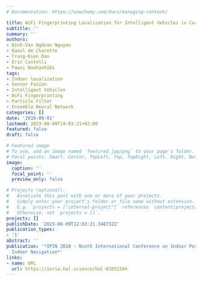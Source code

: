 ```yaml
---
# Documentation: https://wowchemy.com/docs/managing-content/

title: WiFi Fingerprinting Localization for Intelligent Vehicles in Car Park
subtitle: ''
summary: ''
authors:
- Dinh-Van Ngdvan Nguyen
- Raoul de Charette
- Trung-Kien Dao
- Eric Castelli
- Fawzi Nashashibi
tags:
- Indoor localization
- Sensor Fusion
- Intelligent Vehicles
- WiFi Fingerprinting
- Particle Filter
- Ensemble Neural Network
categories: []
date: '2018-09-01'
lastmod: 2023-08-09T14:03:21+02:00
featured: false
draft: false

# Featured image
# To use, add an image named `featured.jpg/png` to your page's folder.
# Focal points: Smart, Center, TopLeft, Top, TopRight, Left, Right, BottomLeft, Bottom, BottomRight.
image:
  caption: ''
  focal_point: ''
  preview_only: false

# Projects (optional).
#   Associate this post with one or more of your projects.
#   Simply enter your project's folder or file name without extension.
#   E.g. `projects = ["internal-project"]` references `content/project/deep-learning/index.md`.
#   Otherwise, set `projects = []`.
projects: []
publishDate: '2023-08-09T12:03:21.348732Z'
publication_types:
- '1'
abstract: ''
publication: '*IPIN 2018 : Ninth International Conference on Indoor Positioning and
  Indoor Navigation*'
links:
- name: URL
  url: https://inria.hal.science/hal-01851504
---
```


